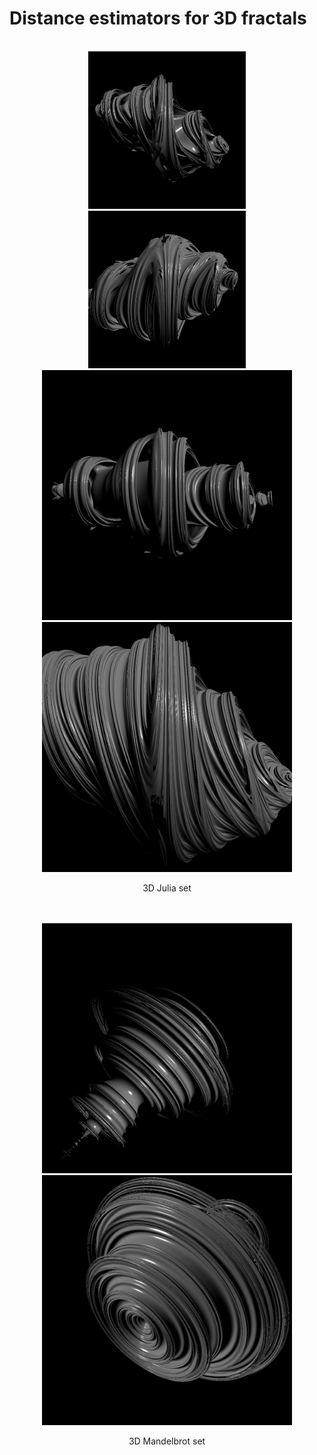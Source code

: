 # Distance estimators for 3D fractals

<br>
<div align="center">
<img src="samples/julia3d_1.png" width=50%>
<img src="samples/julia3d_2.png" width=50%>
<img src="samples/julia3d_3.png" width="400">
<img src="samples/julia3d_4.png" width="400">

<span>3D Julia set</span>
</div>
<br>

<br>
<div align="center">
<img src="samples/mandelbrot3d_1.png" width="400">
<img src="samples/mandelbrot3d_2.png" width="400">

<span>3D Mandelbrot set</span>
</div>
<br>
